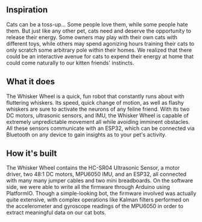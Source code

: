 ## Inspiration
Cats can be a toss-up... Some people love them, while some people hate them. But just like any other pet, cats need and deserve the opportunity to release their energy. Some owners may play with their own cats with different toys, while others may spend agonizing hours training their cats to only scratch some arbitrary pole within their homes. We realized that there could be an interactive avenue for cats to expend their energy at home that could come naturally to our kitten friends' instincts.

## What it does

The Whisker Wheel is a quick, fun robot that constantly runs about with fluttering whiskers. Its speed, quick change of motion, as well as flashy whiskers are sure to activate the neurons of any feline friend. With its two DC motors, ultrasonic sensors, and IMU, the Whisker Wheel is capable of extremely unpredictable movement all while avoiding imminent obstacles. All these sensors communicate with an ESP32, which can be connected via Bluetooth on any device to gain insights as to your pet's activity.

## How it's built

The Whisker Wheel contains the HC-SR04 Ultrasonic Sensor, a motor driver, two 48:1 DC motors, MPU6050 IMU, and an ESP32, all connected with many many jumper cables and two mini breadboards. On the software side, we were able to write all the firmware through Arduino using PlatformIO. Though a simple-looking bot, the firmware involved was actually quite extensive, with complex operations like Kalman filters performed on the accelerometer and gyroscope readings of the MPU6050 in order to extract meaningful data on our cat bots.
